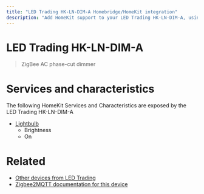 ```yaml
---
title: "LED Trading HK-LN-DIM-A Homebridge/HomeKit integration"
description: "Add HomeKit support to your LED Trading HK-LN-DIM-A, using Homebridge, Zigbee2MQTT and homebridge-z2m."
---
```

<!---
This file has been GENERATED using src/docgen/docgen.ts
DO NOT EDIT THIS FILE MANUALLY!
-->
# LED Trading HK-LN-DIM-A
> ZigBee AC phase-cut dimmer


# Services and characteristics
The following HomeKit Services and Characteristics are exposed by
the LED Trading HK-LN-DIM-A

* [Lightbulb](../../light.md)
  * Brightness
  * On


# Related
* [Other devices from LED Trading](../index.md#led_trading)
* [Zigbee2MQTT documentation for this device](https://www.zigbee2mqtt.io/devices/HK-LN-DIM-A.html)